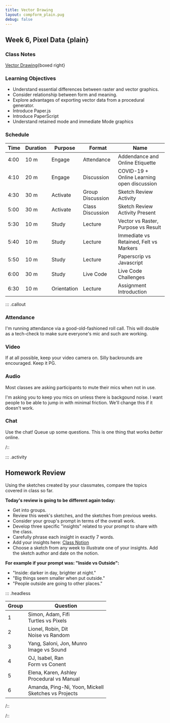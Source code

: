 ```yaml
---
title: Vector Drawing
layout: compform_plain.pug
debug: false
---
```


## Week 6, Pixel Data {plain}

### Class Notes

[Vector Drawing](../vectors){boxed right}

### Learning Objectives

- Understand essential differences between raster and vector graphics.
- Consider relationship between form and meaning.
- Explore advantages of exporting vector data from a procedural generator.
- Introduce Paper.js
- Introduce PaperScript
- Understand retained mode and immediate Mode graphics

### Schedule

| Time | Duration | Purpose     | Format           | Name                                       |
| ---- | -------- | ----------- | ---------------- | ------------------------------------------ |
| 4:00 | 10 m     | Engage      | Attendance       | Addendance and Online Etiquette            |
| 4:10 | 20 m     | Engage      | Discussion       | COVID-19 + Online Learning open discussion |
| 4:30 | 30 m     | Activate    | Group Discussion | Sketch Review Activity                     |
| 5:00 | 30 m     | Activate    | Class Discussion | Sketch Review Activity Present             |
| 5:30 | 10 m     | Study       | Lecture          | Vector vs Raster, Purpose vs Result        |
| 5:40 | 10 m     | Study       | Lecture          | Immediate vs Retained, Felt vs Markers     |
| 5:50 | 10 m     | Study       | Lecture          | Paperscrip vs Javascript                   |
| 6:00 | 30 m     | Study       | Live Code        | Live Code Challenges                       |
| 6:30 | 10 m     | Orientation | Lecture          | Assignment Introduction                    |

::: .callout

### Attendance

I'm running attendance via a good-old-fashioned roll call. This will double as a tech-check to make sure everyone's mic and such are working.

### Video

If at all possible, keep your video camera on. Silly backrounds are encouraged. Keep it PG.

### Audio

Most classes are asking participants to mute their mics when not in use.

I'm asking you to keep you mics on unless there is backgound noise. I want people to be able to jump in with minimal friction. We'll change this if it doesn't work.

### Chat

Use the chat! Queue up some questions. This is one thing that works _better_ online.

/::

::: .activity

## Homework Review

Using the sketches created by your classmates, compare the topics covered in class so far.

**Today's review is going to be different again today:**

- Get into groups.
- Review this week's sketches, and the sketches from previous weeks.
- Consider your group's prompt in terms of the overall work.
- Develop three specific "insights" related to your prompt to share with the class.
- Carefully phrase each insight in exactly 7 words.
- Add your insights here: [Class Notion](https://www.notion.so/Computational-Form-2020-24c18b32bb094547a76ea9daf3872475)
- Choose a sketch from any week to illustrate one of your insights. Add the sketch author and date on the notion.

**For example if your prompt was: "Inside vs Outside":**

- "Inside: darker in day, brighter at night."
- "Big things seem smaller when put outside."
- "People outside are going to other places."

::: .headless

| Group | Question                                                 |
| ----- | -------------------------------------------------------- |
| 1     | Simon, Adam, Fifi<br/> Turtles vs Pixels                 |
| 2     | Lionel, Robin, Dit<br/> Noise vs Random                  |
| 3     | Yang, Saloni, Jon, Munro<br/> Image vs Sound             |
| 4     | OJ, Isabel, Ran<br/> Form vs Conent                      |
| 5     | Elena, Karen, Ashley<br/> Procedural vs Manual           |
| 6     | Amanda, Ping-Ni, Yoon, Mickell<br/> Sketches vs Projects |

/::

/::

<style> 
    .headless thead {
        display: none;
    }
</style>

